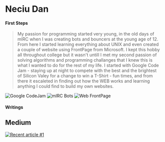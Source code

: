 # Neciu Dan

#### First Steps

> My passion for programming started very young, in the old days of mIRC when I was creating bots and bouncers at the young age of 12. From here I started learning everything about UNIX and even created a couple of website using FrontPage from Microsoft. I kept this hobby all throughout college but it wasn't untill I met my second passion of solving algorithms and programming challanges that I knew this is what I wanted to do for the rest of my life. I started with Google Code Jam - staying up at night to compete with the best and the brightest of Silicon Valey for a change to win a T-Shirt - fun times, and from there it escaleted in finding out how the WEB works and learning anything I could find to build my own websites.
> <br/>

![Google CodeJam](https://img.shields.io/static/v1?label=Google&message=CodeJam&color=blue) ![mIRC Bots](https://img.shields.io/static/v1?label=Mirc&message=Bots&color=red) ![Web FrontPage](https://img.shields.io/static/v1?label=Web&message=FrontPage&color=lightgrey)

#### Writings

## Medium 

<a target="_blank" href="https://github-readme-medium-recent-article.vercel.app/medium/@danneciu/0"><img src="https://github-readme-medium-recent-article.vercel.app/medium/@danneciu/0" alt="Recent article #1"></a>
